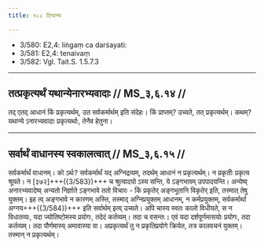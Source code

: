 ```yaml
---
title: १८८ टिप्पन्यः

---
```

- 3/580: E2,4: liṅgaṃ ca darśayati:
- 3/581: E2,4: tenaivaṃ
- 3/582: Vgl. Tait.S. 1.5.7.3

____________________________________________


## तत्प्रकृत्यर्थं यथान्येनारभ्यवादाः // MS_३,६.१४ //

तद् एतद् आधानं किं प्रकृत्यर्थम्, उत सर्वकर्मार्थम् इति संदेहः। किं प्राप्तम्? उच्यते, तत् प्रकृत्यर्थम्। कथम्? यथान्ये ऽनारभ्यवादाः प्रकृत्यर्थाः, तेनैव हेतुना।


____________________________________________


## सर्वार्थं वाधानस्य स्वकालत्वात् // MS_३,६.१५ //

सर्वकर्मार्थं वाधानम्। को ऽर्थः? सर्वकर्मार्थं यद् अग्निद्रव्यम्, तदर्थम् आधानं न प्रकृत्यर्थम्। न प्रकृतीः प्रकृत्य श्रूयते। न [३७२]+++({3/583})+++ च श्रुत्यादयो ऽस्य सन्ति, ये ऽङ्गभावम् उपपादयन्ति। अन्येष्व् अनारभ्यवादेष्व् अन्यतो निर्ज्ञाते ऽङ्गभावे ततो विचारः - किं प्रकृतेर् अङ्गभूतानि विकृतेर् इति, तस्मात् तेषु युक्तम्। इह त्व् अङ्गभावे न कारणम् अस्ति, तस्माद् अग्निप्रयुक्तम् आधानम्, न कर्मप्रयुक्तम्, सर्वकर्मार्था अग्नय+++({3/584})+++ इति सर्वार्थम् इत्य् उच्यते।
अपि चास्य स्वतः कालो विधीयते, स न विधातव्यः, यदा ज्योतिष्टोमस्य प्रयोगः, तदेदं कर्तव्यम्। तदा च वसन्तः। एवं यदा दर्शपूर्णमासयोः प्रयोगः, तदा कर्तव्यम्। तदा पौर्णमास्य् अमावास्या वा। अप्रकृत्यर्थं तु न प्रकृतिप्रयोगे क्रियेत, तत्र कालवचनं युक्तम्। तस्मान् न प्रकृत्यर्थम्।
